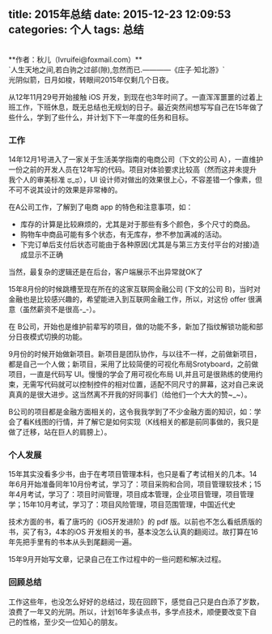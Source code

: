 title: 2015年总结
date: 2015-12-23 12:09:53
categories: 个人
tags: 总结
---
<br>
**作者：秋儿（lvruifei@foxmail.com）**

<br>
`人生天地之间,若白驹之过郤(隙),忽然而已.————《庄子·知北游》`

<br>
光阴似箭，日月如梭，转眼间2015年仅剩几个日夜。

从12年11月29号开始接触 iOS 开发，到现在也3年时间了。一直浑浑噩噩的过着上班工作，下班休息，既无总结也无规划的日子。最近突然间想写写自己在15年做了些什么，学到了些什么，并计划下下一年度的任务和目标。

<!-- more -->
###	工作
14年12月1号进入了一家关于生活美学指南的电商公司（下文的公司 A），一直维护一份之前的开发人员在12年写的代码。项目对体验要求比较高（然而这并未提升我个人的审美标准 ಥ_ಥ），UI 设计师对做出的效果很上心，不容差错一个像素，但不可不说其设计的效果是非常棒的。

在A公司工作，了解到了电商 app 的特色和注意事项，如：

* 库存的计算是比较麻烦的，尤其是对于那些有多个颜色，多个尺寸的商品。
* 购物车中商品可能有多个状态，有无库存，参不参加满减的活动。
* 下完订单后支付后状态可能由于各种原因(尤其是与第三方支付平台的对接)造成显示不正确

当然，最复杂的逻辑还是在后台，客户端展示不出异常就OK了


15年8月份的时候跳槽至现在所在的这家互联网金融公司 (下文的公司 B)，当时对金融也是比较感兴趣的，希望能进入到互联网金融工作，所以，对这份 offer 很满意（虽然薪资不是很高-_-）。

在 B公司，开始也是维护前辈写的项目，做的功能不多，新加了指纹解锁功能和部分日夜模式切换的功能。

9月份的时候开始做新项目。新项目是团队协作，与以往不一样，之前做新项目，都是自己一个人做；新项目，采用了比较简便的可视化布局Srotyboard，之前做项目，一直是代码写 UI。慢慢的学会了用可视化布局 UI,并且可是很熟练的使用约束，无需写代码就可以控制控件的相对位置，适配不同尺寸的屏幕，这对自己来说真真的是很大进步。这当然离不开我的好同事们（给他们一个大大的赞~_~）。

B公司的项目都是金融方面相关的，这令我我学到了不少金融方面的知识，如：学会了看K线图的行情，并了解它是如何实现（K线相关的都是前同事做的，我只是做了迁移，站在巨人的肩膀上）。

###	个人发展
15年其实没看多少书，由于在考项目管理本科，也只是看了考试相关的几本。14年6月开始准备同年10月份考试，学习了：项目采购和合同，项目管理软技术；15年4月考试，学习了：项目时间管理，项目成本管理，企业项目管理，项目管理学；15年10月考试，学习了：项目风险管理，项目范围管理，中国近代史

技术方面的书，看了唐巧的《iOS开发进阶》的 pdf 版。以前也不怎么看纸质版的书，买了有3，4本的iOS 开发相关的书，基本没怎么认真的翻阅过。故打算在16年先把手里有的书本从头到尾翻阅一遍。


15年9月开始写文章，记录自己在工作过程中的一些问题和解决过程。


###	回顾总结

工作这些年，也没怎么好好的总结过，现在回顾下，感觉自己只是白白添了岁数，浪费了一年又的光阴。所以，计划16年多读点书，多学点技术，顺便要改变下自己的性格，至少交一位知心的朋友。
